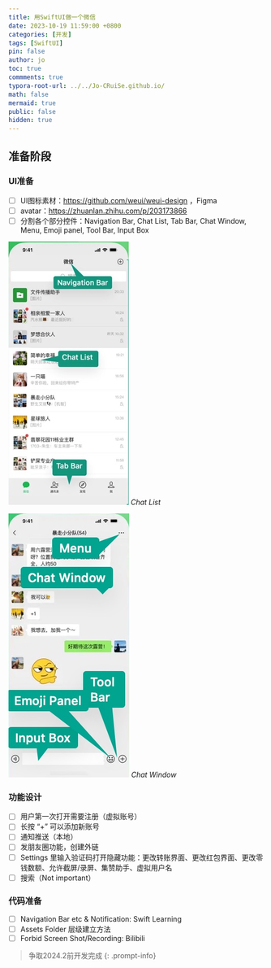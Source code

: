 ```yaml
---
title: 用SwiftUI做一个微信
date: 2023-10-19 11:59:00 +0800
categories: [开发]
tags: [SwiftUI]
pin: false
author: jo
toc: true
commments: true
typora-root-url: ../../Jo-CRuiSe.github.io/
math: false
mermaid: true
public: false
hidden: true
---
```


## 准备阶段

### UI准备

- [ ] UI图标素材：https://github.com/weui/weui-design ，Figma
- [ ] avatar：https://zhuanlan.zhihu.com/p/203173866
- [ ] 分割各个部分控件：Navigation Bar, Chat List, Tab Bar, Chat Window, Menu, Emoji panel, Tool Bar, Input Box

![ChatList](/assets/blog_res/2023-10-19-WeChatDevelopment.assets/ChatList.jpg)
_Chat List_

![ChatWindow](/assets/blog_res/2023-10-19-WeChatDevelopment.assets/ChatWindow.jpg)
_Chat Window_


### 功能设计

- [ ] 用户第一次打开需要注册（虚拟账号）
- [ ] 长按 “+” 可以添加新账号
- [ ] 通知推送（本地）
- [ ] 发朋友圈功能，创建外链
- [ ] Settings 里输入验证码打开隐藏功能：更改转账界面、更改红包界面、更改零钱数额、允许截屏/录屏、集赞助手、虚拟用户名
- [ ] 搜索（Not important）

### 代码准备

- [ ] Navigation Bar etc & Notification: Swift Learning
- [ ] Assets Folder 层级建立方法
- [ ] Forbid Screen Shot/Recording: Bilibili

>争取2024.2前开发完成
{: .prompt-info}

